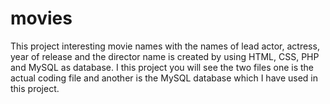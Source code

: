 # movies
This project interesting movie names with the names of lead actor, actress, year of release and the director name is created by using HTML, CSS, PHP and MySQL as database.
I this project you will see the two files one is the actual coding file and another is the MySQL database which I have used in this project.
